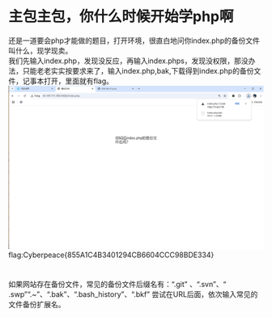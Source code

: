 # 主包主包，你什么时候开始学php啊
还是一道要会php才能做的题目，打开环境，很直白地问你index.php的备份文件叫什么，现学现卖。   
我们先输入index.php，发现没反应，再输入index.phps，发现没权限，那没办法，只能老老实实按要求来了，输入index.php,bak,下载得到index.php的备份文件，记事本打开，里面就有flag。
![alt text](image.png)
flag:Cyberpeace{855A1C4B3401294CB6604CCC98BDE334}   
#
如果网站存在备份文件，常见的备份文件后缀名有：“.git” 、“.svn”、“ .swp”“.~”、“.bak”、“.bash_history”、“.bkf” 尝试在URL后面，依次输入常见的文件备份扩展名。 